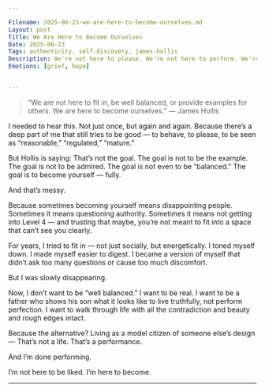 ```yaml
---

Filename: 2025-06-23-we-are-here-to-become-ourselves.md
Layout: post
Title: We Are Here to Become Ourselves
Date: 2025-06-23
Tags: authenticity, self-discovery, james-hollis
Description: We're not here to please. We're not here to perform. We're here to become — fully, courageously, and without apology.
Emotions: [grief, hope]


---
```


> “We are not here to fit in, be well balanced, or provide examples for others. We are here to become ourselves.”
— James Hollis



I needed to hear this. Not just once, but again and again.
Because there’s a deep part of me that still tries to be good — to behave, to please, to be seen as “reasonable,” “regulated,” “mature.”

But Hollis is saying: That’s not the goal.
The goal is not to be the example.
The goal is not to be admired.
The goal is not even to be “balanced.”
The goal is to become yourself — fully.

And that’s messy.

Because sometimes becoming yourself means disappointing people.
Sometimes it means questioning authority.
Sometimes it means not getting into Level 4 — and trusting that maybe, you’re not meant to fit into a space that can’t see you clearly.

For years, I tried to fit in — not just socially, but energetically.
I toned myself down. I made myself easier to digest. I became a version of myself that didn’t ask too many questions or cause too much discomfort.

But I was slowly disappearing.

Now, I don’t want to be “well balanced.”
I want to be real.
I want to be a father who shows his son what it looks like to live truthfully, not perform perfection.
I want to walk through life with all the contradiction and beauty and rough edges intact.

Because the alternative?
Living as a model citizen of someone else’s design —
That’s not a life. That’s a performance.

And I’m done performing.

I’m not here to be liked.
I’m here to become.


---